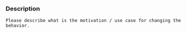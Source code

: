 <!---
Template : Request to add new functionality
Title    : Any
---
Please delete this text and fill in the template below.
If unsure about something, just do as best as you're able.
--->
### Description
`Please describe what is the motivation / use case for changing the behavior.`
